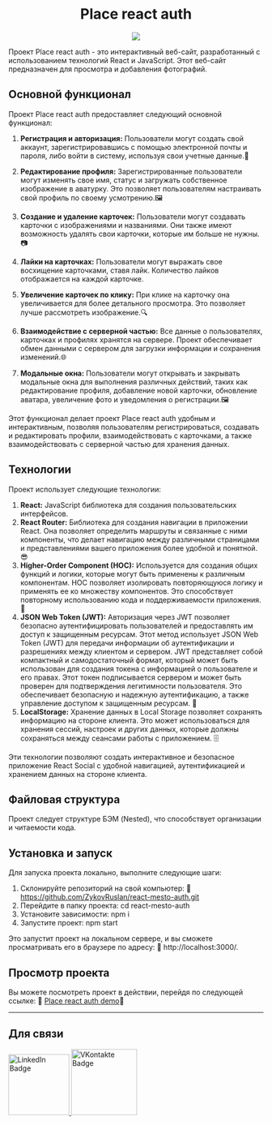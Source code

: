 <h1 align="center">Place react auth</h1>
<p align="center">
  <img src="https://i.postimg.cc/sgsdm58J/2023-09-22-18-13-30.png">
</p>

Проект Place react auth - это интерактивный веб-сайт, разработанный с использованием технологий React и JavaScript. Этот веб-сайт предназначен для просмотра и добавления фотографий.

## Основной функционал

Проект Place react auth предоставляет следующий основной функционал:

1. **Регистрация и авторизация:** Пользователи могут создать свой аккаунт, зарегистрировавшись с помощью электронной почты и пароля, либо войти в систему, используя свои учетные данные.🔐

2. **Редактирование профиля:** Зарегистрированные пользователи могут изменять свое имя, статус и загружать собственное изображение в аватурку. Это позволяет пользователям настраивать свой профиль по своему усмотрению.🖼️

3. **Создание и удаление карточек:** Пользователи могут создавать карточки с изображениями и названиями. Они также имеют возможность удалять свои карточки, которые им больше не нужны.📷

4. **Лайки на карточках:** Пользователи могут выражать свое восхищение карточками, ставя лайк. Количество лайков отображается на каждой карточке.

5. **Увеличение карточек по клику:** При клике на карточку она увеличивается для более детального просмотра. Это позволяет лучше рассмотреть изображение.🔍

6. **Взаимодействие с серверной частью:** Все данные о пользователях, карточках и профилях хранятся на сервере. Проект обеспечивает обмен данными с сервером для загрузки информации и сохранения изменений.🌐

7. **Модальные окна:** Пользователи могут открывать и закрывать модальные окна для выполнения различных действий, таких как редактирование профиля, добавление новой карточки, обновление аватара, увеличение фото и уведомления о регистрации.🖼️

Этот функционал делает проект Place react auth удобным и интерактивным, позволяя пользователям регистрироваться, создавать и редактировать профили, взаимодействовать с карточками, а также взаимодействовать с серверной частью для хранения данных.

## Технологии

Проект использует следующие технологии:

1. **React:** JavaScript библиотека для создания пользовательских интерфейсов.
2. **React Router:** Библиотека для создания навигации в приложении React. Она позволяет определить маршруты и связанные с ними компоненты, что делает навигацию между различными страницами и представлениями вашего приложения более удобной и понятной. 😎
3. **Higher-Order Component (HOC):** Используется для создания общих функций и логики, которые могут быть применены к различным компонентам. HOC позволяет изолировать повторяющуюся логику и применять ее ко множеству компонентов. Это способствует повторному использованию кода и поддерживаемости приложения. 🧩
4. **JSON Web Token (JWT):** Авторизация через JWT позволяет безопасно аутентифицировать пользователей и предоставлять им доступ к защищенным ресурсам. Этот метод использует JSON Web Token (JWT) для передачи информации об аутентификации и разрешениях между клиентом и сервером. JWT представляет собой компактный и самодостаточный формат, который может быть использован для создания токена с информацией о пользователе и его правах. Этот токен подписывается сервером и может быть проверен для подтверждения легитимности пользователя. Это обеспечивает безопасную и надежную аутентификацию, а также управление доступом к защищенным ресурсам. 🔐
5. **LocalStorage:** Хранение данных в Local Storage позволяет сохранять информацию на стороне клиента. Это может использоваться для хранения сессий, настроек и других данных, которые должны сохраняться между сеансами работы с приложением. 🗄️

Эти технологии позволяют создать интерактивное и безопасное приложение React Social с удобной навигацией, аутентификацией и хранением данных на стороне клиента.

## Файловая структура

Проект следует структуре БЭМ (Nested), что способствует организации и читаемости кода.

## Установка и запуск

Для запуска проекта локально, выполните следующие шаги:

1. Склонируйте репозиторий на свой компьютер: 🔗 https://github.com/ZykovRuslan/react-mesto-auth.git
2. Перейдите в папку проекта: cd react-mesto-auth
3. Установите зависимости: npm i
4. Запустите проект: npm start

Это запустит проект на локальном сервере, и вы сможете просматривать его в браузере по адресу: 🔗 http://localhost:3000/.

## Просмотр проекта

Вы можете посмотреть проект в действии, перейдя по следующей ссылке: 🔗 <a href="https://zykovruslan.github.io/react-mesto-auth/" target="_blank">Place react auth demo</a>🌟

---

## Для связи

  <a href="https://linkedin.com/in/ruslan-zykov/">
    <img src="https://img.shields.io/badge/Linkedin-blue?style=for-the-badge&logo=linkedin&logoColor=white" alt="LinkedIn Badge" width="120"/>
  </a>
  <a href="https://vk.com/r_u_sl_i_k">
    <img src="https://img.shields.io/badge/Vkontakte-blue?style=for-the-badge&logo=vk&logoColor=white" alt="VKontakte Badge" width="130"/>
  </a>
